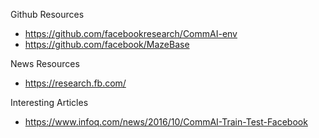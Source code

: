 


Github Resources
* https://github.com/facebookresearch/CommAI-env
* https://github.com/facebook/MazeBase


News Resources
* https://research.fb.com/



Interesting Articles
* https://www.infoq.com/news/2016/10/CommAI-Train-Test-Facebook

